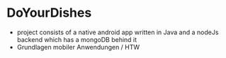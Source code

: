 # DoYourDishes
- project consists of a native android app written in Java and a nodeJs backend which has a mongoDB behind it
- Grundlagen mobiler Anwendungen / HTW
